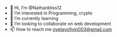 - 👋 Hi, I’m @Nathanbliss12
- 👀 I’m interested in Programming, crypto
- 🌱 I’m currently learning 
- 💞️ I’m looking to collaborate on web development
- 📫 How to reach me oyetayofiyin003@gmail.com

<!---
Nathanbliss12/Nathanbliss12 is a ✨ special ✨ repository because its `README.md` (this file) appears on your GitHub profile.
You can click the Preview link to take a look at your changes.
--->
